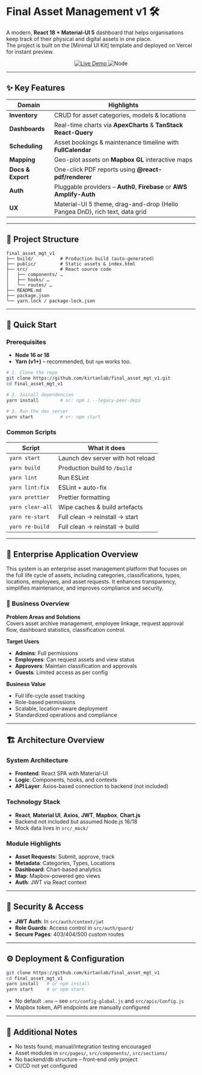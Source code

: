 
# Final Asset Management v1 🛠️

A modern, **React 18 + Material-UI 5** dashboard that helps organisations keep track of their physical and digital assets in one place.  
The project is built on the [Minimal UI Kit] template and deployed on Vercel for instant preview.

<p align="center">
  <a href="https://assetmgt-kirtans-projects-5b9e01d8.vercel.app" target="_blank">
    <img alt="Live Demo" src="https://img.shields.io/badge/Live-Demo-green?logo=vercel&logoColor=white">
  </a>
  <img alt="Node" src="https://img.shields.io/badge/Node-16%20%7C%2018-blue?logo=node.js">
</p>

---

## ✨ Key Features
| Domain | Highlights |
| ------ | ---------- |
| **Inventory** | CRUD for asset categories, models & locations |
| **Dashboards** | Real-time charts via **ApexCharts** & **TanStack React-Query** |
| **Scheduling** | Asset bookings & maintenance timeline with **FullCalendar** |
| **Mapping** | Geo-plot assets on **Mapbox GL** interactive maps |
| **Docs & Export** | One-click PDF reports using **@react-pdf/renderer** |
| **Auth** | Pluggable providers – **Auth0**, **Firebase** or **AWS Amplify-Auth** |
| **UX** | Material-UI 5 theme, drag-and-drop (Hello Pangea DnD), rich text, data grid |

---

## 📂 Project Structure
```
final_asset_mgt_v1
├── build/          # Production build (auto-generated)
├── public/         # Static assets & index.html
├── src/            # React source code
│   ├── components/ …
│   ├── hooks/ …
│   └── routes/ …
├── README.md
├── package.json
└── yarn.lock / package-lock.json
```

---

## 🚀 Quick Start

### Prerequisites
* **Node 16 or 18**  
* **Yarn (v1+)** – recommended, but `npm` works too.

```bash
# 1. Clone the repo
git clone https://github.com/kirtanlab/final_asset_mgt_v1.git
cd final_asset_mgt_v1

# 2. Install dependencies
yarn install        # or: npm i --legacy-peer-deps

# 3. Run the dev server
yarn start          # or: npm start
```

### Common Scripts
| Script            | What it does |
| ----------------- | ------------ |
| `yarn start`      | Launch dev server with hot reload |
| `yarn build`      | Production build to `/build` |
| `yarn lint`       | Run ESLint |
| `yarn lint:fix`   | ESLint + auto-fix |
| `yarn prettier`   | Prettier formatting |
| `yarn clear-all`  | Wipe caches & build artefacts |
| `yarn re-start`   | Full clean → reinstall → start |
| `yarn re-build`   | Full clean → reinstall → build |

---

## 📘 Enterprise Application Overview

This system is an enterprise asset management platform that focuses on the full life cycle of assets, including categories, classifications, types, locations, employees, and asset requests. It enhances transparency, simplifies maintenance, and improves compliance and security.

### 🏢 Business Overview
**Problem Areas and Solutions**  
Covers asset archive management, employee linkage, request approval flow, dashboard statistics, classification control.

**Target Users**  
- **Admins**: Full permissions
- **Employees**: Can request assets and view status
- **Approvers**: Maintain classification and approvals
- **Guests**: Limited access as per config

**Business Value**  
- Full life-cycle asset tracking  
- Role-based permissions  
- Scalable, location-aware deployment  
- Standardized operations and compliance

---

## 🏗️ Architecture Overview

### System Architecture
- **Frontend**: React SPA with Material-UI
- **Logic**: Components, hooks, and contexts
- **API Layer**: Axios-based connection to backend (not included)

### Technology Stack
- **React**, **Material UI**, **Axios**, **JWT**, **Mapbox**, **Chart.js**
- Backend not included but assumed Node.js 16/18
- Mock data lives in `src/_mock/`

### Module Highlights
- **Asset Requests**: Submit, approve, track
- **Metadata**: Categories, Types, Locations
- **Dashboard**: Chart-based analytics
- **Map**: Mapbox-powered geo views
- **Auth**: JWT via React context

---

## 🔐 Security & Access

- **JWT Auth**: In `src/auth/context/jwt`
- **Role Guards**: Access control in `src/auth/guard/`
- **Secure Pages**: 403/404/500 custom routes

---

## ⚙️ Deployment & Configuration

```bash
git clone https://github.com/kirtanlab/final_asset_mgt_v1
cd final_asset_mgt_v1
yarn install   # or npm install
yarn start     # or npm start
```

- No default `.env` – see `src/config-global.js` and `src/apis/Config.js`
- Mapbox token, API endpoints are manually configured

---

## 🧩 Additional Notes

- No tests found; manual/integration testing encouraged
- Asset modules in `src/pages/`, `src/components/`, `src/sections/`
- No backend/db structure – front-end only project
- CI/CD not yet configured
